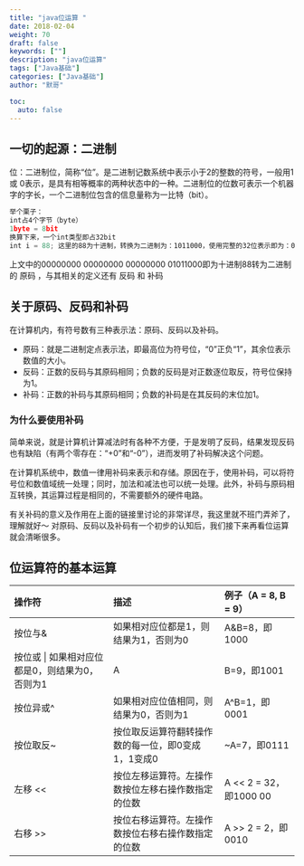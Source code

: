 ```yaml
---  
title: "java位运算 "  
date: 2018-02-04
weight: 70  
draft: false  
keywords: [""]  
description: "java位运算"  
tags: ["Java基础"]  
categories: ["Java基础"]  
author: "默哥"  

toc:
  auto: false
---  
```

## 一切的起源：二进制
位：二进制位，简称“位”。是二进制记数系统中表示小于2的整数的符号，一般用1或 0表示，是具有相等概率的两种状态中的一种。二进制位的位数可表示一个机器字的字长，一个二进制位包含的信息量称为一比特（bit）。
```js
举个栗子：
int占4个字节（byte）
1byte = 8bit
换算下来，一个int类型即占32bit
int i = 88; 这里的88为十进制，转换为二进制为：1011000，使用完整的32位表示即为：00000000 00000000 00000000 01011000
```

上文中的00000000 00000000 00000000 01011000即为十进制88转为二进制的 原码 ，与其相关的定义还有 反码 和 补码

## 关于原码、反码和补码
在计算机内，有符号数有三种表示法：原码、反码以及补码。

* 原码：就是二进制定点表示法，即最高位为符号位，“0”正负“1”，其余位表示数值的大小。
* 反码：正数的反码与其原码相同；负数的反码是对正数逐位取反，符号位保持为1。
* 补码：正数的补码与其原码相同；负数的补码是在其反码的末位加1。

### 为什么要使用补码
简单来说，就是计算机计算减法时有各种不方便，于是发明了反码，结果发现反码也有缺陷（有两个零存在：“+0”和“-0”），进而发明了补码解决这个问题。

在计算机系统中，数值一律用补码来表示和存储。原因在于，使用补码，可以将符号位和数值域统一处理；同时，加法和减法也可以统一处理。此外，补码与原码相互转换，其运算过程是相同的，不需要额外的硬件电路。

有关补码的意义及作用在上面的链接里讨论的非常详尽，我这里就不班门弄斧了，理解就好～
对原码、反码以及补码有一个初步的认知后，我们接下来再看位运算就会清晰很多。

## 位运算符的基本运算
| 操作符 	|描述 	|例子（A = 8, B = 9）|
| :------- | :------- | :------|
| 按位与& 	 |如果相对应位都是1，则结果为1，否则为0 	|  A&B=8，即1000 |
| 按位或    \| 如果相对应位都是0，则结果为0，否则为1 	|  A|B=9，即1001  |
| 按位异或^   |	如果相对应位值相同，则结果为0，否则为1 	 | A^B=1，即0001 |
| 按位取反~   |	按位取反运算符翻转操作数的每一位，即0变成1，1变成0   |	~A=7，即0111 |
| 左移 << 	 |按位左移运算符。左操作数按位左移右操作数指定的位数 	 | A << 2 = 32，即1000 00 |
| 右移 >> 	 | 按位右移运算符。左操作数按位右移右操作数指定的位数 	| A >> 2 = 2，即0010 |